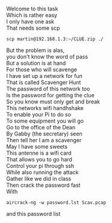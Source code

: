Welcome to this task  <br>
Which is rather easy  <br>
I only have one ask  <br>
That needs some scp  <br>

```
scp martin@192.168.1.3:~/CLUE.zip ./
```
But the problem is alas, <br>
you don't know the word of pass <br>
But a solution is at hand <br>
For those who will scavenge <br>
I have set up a network for fun <br>
That is called Scavenger Hunt <br>
The password of this network too <br>
Is the password for getting the clue <br>
So you know must only get and break <br>
This networks wifi handhshake <br>
To enable your Pi to do so <br>
To some equipment you will go <br>
Go to the office of the Dean <br>
By Gabby (the secretary) seen <br>
Then tell her I am a scavenger <br>
May I have some sweets <br>
This antenne is a wifi card <br>
That allows you to go hard <br>
Control your pi through ssh <br>
While also running the attack <br>
Gather like we did in class <br>
Then crack the password fast <br>
With 

```
aircrack-ng -w password.lst Scav.pcap
```

and this password list 

```

```

